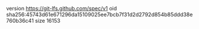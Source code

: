 version https://git-lfs.github.com/spec/v1
oid sha256:45743d61e671296da15109025ee7bcb7f31d2d2792d854b85ddd38e760b36c41
size 16153
